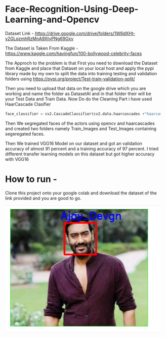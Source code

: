 # Face-Recognition-Using-Deep-Learning-and-Opencv
Dataset Link - https://drive.google.com/drive/folders/1W6dXHt-y2GLqzmhRzMnA9XtyPNg69Gxv

The Dataset is Taken From Kaggle - https://www.kaggle.com/havingfun/100-bollywood-celebrity-faces

The Approch to the problem is that First you need to download the Dataset from Kaggle and place that Dataset on your local host and apply the pypi library made by my own to split the data into training testing and validation folders using https://pypi.org/project/Test-train-validation-split/

Then you need to upload that data on the google drive which you are working and name the folder as DatasetAI and in that folder their will be your Test Data and Train Data. 
Now Do do the Cleaning Part i have used HaarCascade Clasifier 

```python
face_classifier = cv2.CascadeClassifier(cv2.data.haarcascades +"haarcascade_frontalface_default.xml")
```

Then We segregated faces of the actors using opencv and haarcascades and created two folders namely Train_Images and Test_Images containing segeregated faces.

Then We trained  VGG16 Model on our  dataset  and got an validation accuracy of almost 91 percent and a training accuracy of 97 percent.
I tried different transfer learning models on this dataset but got higher accuracy with VGG16 

# How to run -
Clone this project onto your google colab and download the dataset of the link provided and you are good to go.

![1](2.PNG)

